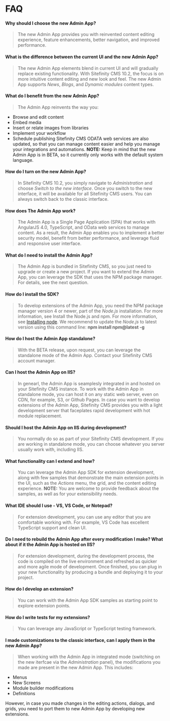 
# FAQ 
 
 
#### Why should I choose the new Admin App? 

> The new Admin App provides you with reinvented content editing experience, feature enhancements, better navigation, and improved performance. 

#### What is the difference between the current UI and the new Admin App? 

> The new Admin App elements blend in current UI and will gradually replace existing functionality. With Sitefinity CMS 10.2, the focus is on more intuitive content editing and new look and feel. The new Admin App supports *News*, *Blogs*, and *Dynamic modules* content types.

#### What do I benefit from the new Admin App? 
> The Admin App reinvents the way you:
* Browse and edit content
* Embed media
* Insert or relate images from libraries
* Implement your workflow
* Schedule publishing
Sitefinity CMS ODATA web services are also updated, so that you can manage content easier and help you manage your integrations and automations.
**NOTE:** Keep in mind that the new Admin App is in BETA, so it currently only works with the default system language. 

#### How do I turn on the new Admin App? 
> In Sitefinity CMS 10.2, you simply navigate to *Administration* and choose *Switch to the new interface*.
Once you switch to the new interface, it will be available for all Sitefinity CMS users. You can always switch back to the classic interface.

#### How does The Admin App work? 
> The Admin App is a Single Page Application (SPA) that works with AngularJS 4.0, TypeScript, and OData web services to manage content. As a result, the Admin App enables you to implement a better security model, benefit from better performance, and leverage fluid and responsive user interface. 


#### What do I need to install the Admin App? 
> The Admin App is bundled in Sitefinity CMS, so you just need to upgrade or create a new project. If you want to extend the Admin App, you can leverage the SDK that uses the NPM package manager. For details, see the next question.

#### How do I install the SDK? 
> To develop extensions of the Admin App, you need the NPM package manager version 4 or newer, part of the *Node.js* installation. For more information, see Install the Node.js and npm. For more information, see [Installing node](https://docs.npmjs.com/getting-started/installing-node). 
We recommend to update the *Node.js* to latest version using this command line: 
**npm install npm@latest -g**

#### How do I host the Admin App standalone? 
> With the BETA release, upon request, you can leverage the standalone mode of the Admin App. Contact your Sitefinity CMS account manager. 

#### Can I host the Admin App on IIS? 
> In genearl, the Admin App is seamplesly integrated in and hosted on your Sitefinity CMS instance. To work with the Admin App in standalone mode, you can host it on any static web server, even on CDN, for example, S3, or Github Pages.
In case you want to develop extensions of the Admin App, Sitefinity CMS provides you with a light development server that faceplates rapid development with hot module replacement.

#### Should I host the Admin App on IIS during development? 
> You normally do so as part of your Sitefinity CMS development. If you are working in standalone mode, you can choose whatever you server usually work with, including IIS.

#### What functionality can I extend and how?
> You can leverage the Admin App SDK for extension development, along with few samples that demonstrate the main extension points in the UI, such as the *Actions* menu, the grid, and the content editing experience.
**NOTE:** You are welcome to provide feedback about the samples, as well as for your extensibility needs. 

#### What IDE should I use - VS, VS Code, or Notepad? 
> For extension development, you can use any editor that you are comfortable working with. For example, VS Code has excellent TypeScript support and clean UI.

#### Do I need to rebuild the Admin App after every modification I make? What about if it the Admin App is hosted on IIS? 
> For extension development, during the development process, the code is compiled on the live environment and refreshed as quicker and more agile mode of development. Once finished, you can plug in your new functionality by producing a bundle and deploying it to your project.

#### How do I develop an extension?
> You can work with the Admin App SDK samples as starting point to explore extension points.

#### How do I write tests for my extensions? 
> You can leverage any JavaScript or TypeScript testing framework. 

#### I made customizations to the classic interface, can I apply them in the new Admin App? 
> When working with the Admin App in integrated mode (switching on the new iterfcae via the *Administration* panel), the modifications you made are present in the new Admin App. This includes:
* Menus
* New Screens
* Module builder modifications
* Definitions

However, in case you made changes in the editing actions, dialogs, and grids, you need to port them to new Admin App by developing new extensions. 
